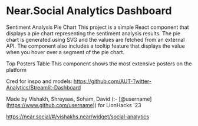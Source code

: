 # Near.Social Analytics Dashboard

Sentiment Analysis Pie Chart
This project is a simple React component that displays a pie chart representing the sentiment analysis results. 
The pie chart is generated using SVG and the values are fetched from an external API. The component also includes 
a tooltip feature that displays the value when you hover over a segment of the pie chart.

Top Posters Table
This component shows the most extensive posters on the platform

Cred for inspo and models: https://github.com/AUT-Twitter-Analytics/Streamlit-Dashboard

Made by Vishakh, Shreyaas, Soham, David (:- [@username] (https://www.github.com/username)) for LionHacks '23

https://near.social/#/vishakhs.near/widget/social-analytics

